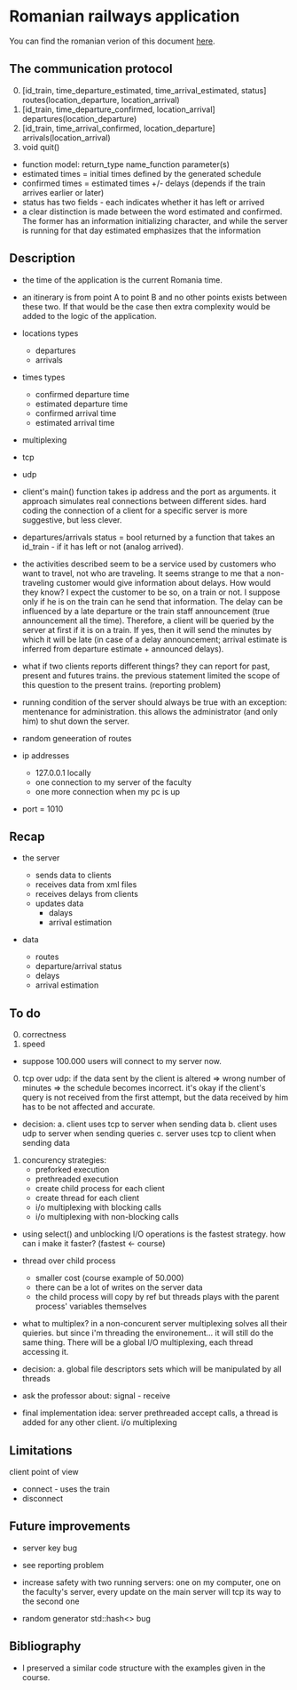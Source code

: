 # Romanian railways application

You can find the romanian verion of this document [here](./docs/README_RO.md).

## The communication protocol

0. [id_train, time_departure_estimated, time_arrival_estimated, status] routes(location_departure, location_arrival)
1. [id_train, time_departure_confirmed, location_arrival] departures(location_departure)
2. [id_train, time_arrival_confirmed, location_departure] arrivals(location_arrival)
4. void quit()

- function model: return_type name_function parameter(s)
- estimated times = initial times defined by the generated schedule
- confirmed times = estimated times +/- delays (depends if the train arrives earlier or later)
- status has two fields - each indicates whether it has left or arrived
- a clear distinction is made between the word estimated and confirmed. The former has an information initializing character, and while the server is running for that day estimated emphasizes that the information

## Description

- the time of the application is the current Romania time.
- an itinerary is from point A to point B and no other points exists between these two. If that would be the case then extra complexity would be added to the logic of the application.

- locations types
    - departures
    - arrivals

- times types
    - confirmed departure time
    - estimated departure time
    - confirmed arrival time
    - estimated arrival time

- multiplexing
- tcp
- udp

- client's main() function takes ip address and the port as arguments. it approach simulates real connections between different sides. hard coding the connection of a client for a specific server is more suggestive, but less clever.
- departures/arrivals status = bool returned by a function that takes an id_train - if it has left or not (analog arrived). 
- the activities described seem to be a service used by customers who want to travel, not who are traveling. It seems strange to me that a non-traveling customer would give information about delays. How would they know? I expect the customer to be so, on a train or not. I suppose only if he is on the train can he send that information. The delay can be influenced by a late departure or the train staff announcement (true announcement all the time). Therefore, a client will be queried by the server at first if it is on a train. If yes, then it will send the minutes by which it will be late (in case of a delay announcement; arrival estimate is inferred from departure estimate + announced delays). 

- what if two clients reports different things? they can report for past, present and futures trains. the previous statement limited the scope of this question to the present trains. (reporting problem)

- running condition of the server should always be true with an exception: mentenance for administration. this allows the administrator (and only him) to shut down the server.
- random geneeration of routes

- ip addresses
    - 127.0.0.1 locally
    - one connection to my server of the faculty
    - one more connection when my pc is up
- port = 1010

## Recap

- the server
    - sends data to clients
    - receives data from xml files
    - receives delays from clients
    - updates data 
        - dalays
        - arrival estimation

- data
    - routes
    - departure/arrival status
    - delays
    - arrival estimation

## To do

0. correctness
1. speed

- suppose 100.000 users will connect to my server now.

0. tcp over udp: if the data sent by the client is altered => wrong number of minutes => the schedule becomes incorrect. it's okay if the client's query is not received from the first attempt, but the data received by him has to be not affected and accurate.

- decision:
a. client uses tcp to server when sending data
b. client uses udp to server when sending queries
c. server uses tcp to client when sending data

1. concurency strategies:
	- preforked execution
	- prethreaded execution
	- create child process for each client
	- create thread for each client
	- i/o multiplexing with blocking calls
	- i/o multiplexing with non-blocking calls

- using select() and unblocking I/O operations is the fastest strategy. how can i make it faster? (fastest <- course)

- thread over child process
	- smaller cost (course example of 50.000)
	- there can be a lot of writes on the server data
	- the child process will copy by ref but threads plays with the parent process' variables themselves

- what to multiplex? in a non-concurent server multiplexing solves all their quieries. but since i'm threading the environement... it will still do the same thing. There will be a global I/O multiplexing, each thread accessing it.

- decision:
a. global file descriptors sets which will be manipulated by all threads

- ask the professor about: signal - receive
- final implementation idea: server prethreaded accept calls, a thread is added for any other client. i/o multiplexing

## Limitations

client point of view
- connect - uses the train
- disconnect


## Future improvements

- server key bug

- see reporting problem

- increase safety with two running servers: one on my computer, one on the faculty's server, every update on the main server will tcp its way to the second one

- random generator std::hash<> bug

## Bibliography

- I preserved a similar code structure with the examples given in the course.

